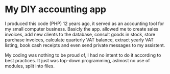 # My DIY accounting app

I produced this code (PHP) 12 years ago, it served as an accounting tool for my small computer business. 
Basicly the app. allowed me to create sales invoices, add new clients to the database, consult goods in stock, store purchase invoices, calculate quarterly VAT balance, extract yearly VAT listing, book cash receipts and even send private messages to my assistent.

My coding was nothing to be proud of, I had no intent to do it according to best practices. It just was top-down programming, aslmost no use of modules, split into files.
